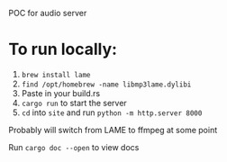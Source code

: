 POC for audio server

# To run locally:

1. `brew install lame`
2. `find /opt/homebrew -name libmp3lame.dylibi`
3. Paste in your build.rs
4. `cargo run` to start the server
5. `cd` into `site` and run `python -m http.server 8000`

Probably will switch from LAME to ffmpeg at some point

Run `cargo doc --open` to view docs

